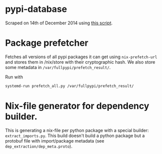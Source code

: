 # pypi-database

Scraped on 14th of December 2014 using [this
script](https://github.com/WeAreWizards/pypidata).

# Package prefetcher

Fetches all versions of all pypi packages it can get using
`nix-prefetch-url` and stores them in /nix/store with their
cryptographic hash. We also store some metadata in
`/var/fullpypi/prefetch_result/`.

Run with

```sh
systemd-run prefetch_all.py /var/fullpypi/prefetch_result/
```

# Nix-file generator for dependency builder.

This is generating a nix-file per python package with a special
builder: `extract_imports.py`. This build doesn't build a python
package but a protobuf file with import/package metadata (see
`dep_extraction/dep_meta.proto`).
